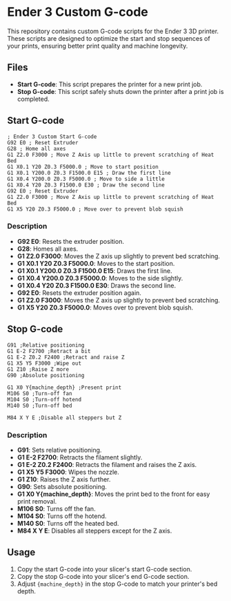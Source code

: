 # Ender 3 Custom G-code

This repository contains custom G-code scripts for the Ender 3 3D printer. These scripts are designed to optimize the start and stop sequences of your prints, ensuring better print quality and machine longevity.

## Files

- **Start G-code**: This script prepares the printer for a new print job.
- **Stop G-code**: This script safely shuts down the printer after a print job is completed.

## Start G-code

```gcode
; Ender 3 Custom Start G-code
G92 E0 ; Reset Extruder
G28 ; Home all axes
G1 Z2.0 F3000 ; Move Z Axis up little to prevent scratching of Heat Bed
G1 X0.1 Y20 Z0.3 F5000.0 ; Move to start position
G1 X0.1 Y200.0 Z0.3 F1500.0 E15 ; Draw the first line
G1 X0.4 Y200.0 Z0.3 F5000.0 ; Move to side a little
G1 X0.4 Y20 Z0.3 F1500.0 E30 ; Draw the second line
G92 E0 ; Reset Extruder
G1 Z2.0 F3000 ; Move Z Axis up little to prevent scratching of Heat Bed
G1 X5 Y20 Z0.3 F5000.0 ; Move over to prevent blob squish
```

### Description

- **G92 E0**: Resets the extruder position.
- **G28**: Homes all axes.
- **G1 Z2.0 F3000**: Moves the Z axis up slightly to prevent bed scratching.
- **G1 X0.1 Y20 Z0.3 F5000.0**: Moves to the start position.
- **G1 X0.1 Y200.0 Z0.3 F1500.0 E15**: Draws the first line.
- **G1 X0.4 Y200.0 Z0.3 F5000.0**: Moves to the side slightly.
- **G1 X0.4 Y20 Z0.3 F1500.0 E30**: Draws the second line.
- **G92 E0**: Resets the extruder position again.
- **G1 Z2.0 F3000**: Moves the Z axis up slightly to prevent bed scratching.
- **G1 X5 Y20 Z0.3 F5000.0**: Moves over to prevent blob squish.

## Stop G-code

```gcode
G91 ;Relative positioning
G1 E-2 F2700 ;Retract a bit
G1 E-2 Z0.2 F2400 ;Retract and raise Z
G1 X5 Y5 F3000 ;Wipe out
G1 Z10 ;Raise Z more
G90 ;Absolute positioning

G1 X0 Y{machine_depth} ;Present print
M106 S0 ;Turn-off fan
M104 S0 ;Turn-off hotend
M140 S0 ;Turn-off bed

M84 X Y E ;Disable all steppers but Z
```

### Description

- **G91**: Sets relative positioning.
- **G1 E-2 F2700**: Retracts the filament slightly.
- **G1 E-2 Z0.2 F2400**: Retracts the filament and raises the Z axis.
- **G1 X5 Y5 F3000**: Wipes the nozzle.
- **G1 Z10**: Raises the Z axis further.
- **G90**: Sets absolute positioning.
- **G1 X0 Y{machine_depth}**: Moves the print bed to the front for easy print removal.
- **M106 S0**: Turns off the fan.
- **M104 S0**: Turns off the hotend.
- **M140 S0**: Turns off the heated bed.
- **M84 X Y E**: Disables all steppers except for the Z axis.

## Usage

1. Copy the start G-code into your slicer's start G-code section.
2. Copy the stop G-code into your slicer's end G-code section.
3. Adjust `{machine_depth}` in the stop G-code to match your printer's bed depth.
